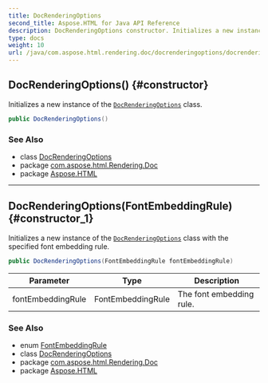 ```yaml
---
title: DocRenderingOptions
second_title: Aspose.HTML for Java API Reference
description: DocRenderingOptions constructor. Initializes a new instance of the DocRenderingOptions class
type: docs
weight: 10
url: /java/com.aspose.html.rendering.doc/docrenderingoptions/docrenderingoptions/
---
```

## DocRenderingOptions() {#constructor}

Initializes a new instance of the [`DocRenderingOptions`](../) class.

```java
public DocRenderingOptions()
```

### See Also

* class [DocRenderingOptions](../)
* package [com.aspose.html.Rendering.Doc](../../docrenderingoptions/)
* package [Aspose.HTML](../../../)

---

## DocRenderingOptions(FontEmbeddingRule) {#constructor_1}

Initializes a new instance of the [`DocRenderingOptions`](../) class with the specified font embedding rule.

```java
public DocRenderingOptions(FontEmbeddingRule fontEmbeddingRule)
```

| Parameter | Type | Description |
| --- | --- | --- |
| fontEmbeddingRule | FontEmbeddingRule | The font embedding rule. |

### See Also

* enum [FontEmbeddingRule](../../fontembeddingrule/)
* class [DocRenderingOptions](../)
* package [com.aspose.html.Rendering.Doc](../../docrenderingoptions/)
* package [Aspose.HTML](../../../)
